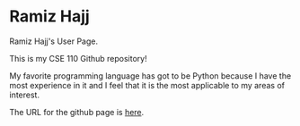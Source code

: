# Ramiz Hajj
Ramiz Hajj's User Page.

This is my CSE 110 Github repository!

My favorite programming language has got to be Python because I have the most experience in it and I feel that it is the most applicable to my areas of interest.

The URL for the github page is [here](https://ramizhajj1.github.io/ramizhajj-cse110/).

